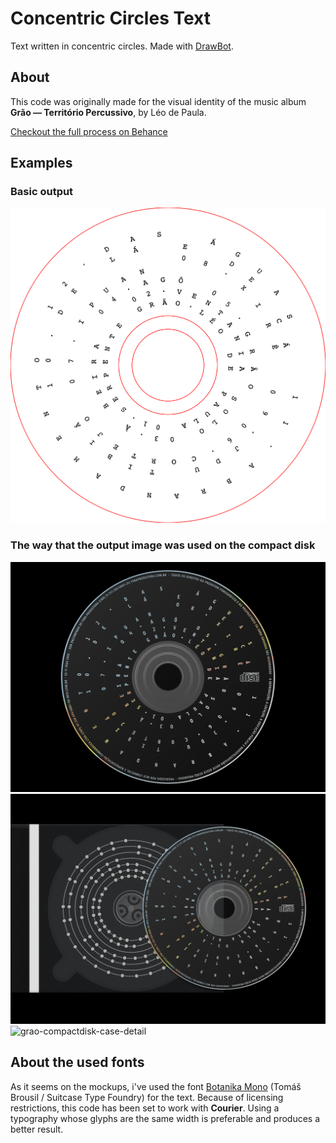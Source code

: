 # Concentric Circles Text

Text written in concentric circles. Made with [DrawBot](https://www.drabot.com).

## About

This code was originally made for the visual identity of the music album **Grão — Território Percussivo**, by Léo de Paula.  

[Checkout the full process on Behance](https://www.behance.net/gallery/130839663/Grao-Territorio-Percussivo)  

## Examples
### Basic output  
![basic-output](./examples/grao-territorio-percussivo.png "Basic output")
### The way that the output image was used on the compact disk
![grao-compactdisk](./examples/grao-territorio-percussivo-compactdisk.png "Grão Compact Disk")  
![grao-compactdisk-case](./examples/grao-territorio-percussivo-compactdisk-case.png "Grão Compact Disk and Case")
![grao-compactdisk-case-detail](./examples/grao-territorio-percussivo-compactdisk-case-detail.png "Grão Compact Disk and Case detail")  

## About the used fonts  
As it seems on the mockups, i've used the font [Botanika Mono](https://www.suitcasetype.com/fonts/botanika) (Tomáš Brousil / Suitcase Type Foundry) for the text. Because of licensing restrictions, this code has been set to work with **Courier**. Using a typography whose glyphs are the same width is preferable and produces a better result.